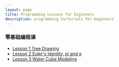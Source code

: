 ```yaml
---
layout: page
title: Programming Lessons for biginners
description: programming turtorials for beginners
---
```

### 零基础编程课
* [Lesson 1 Tree Drawing](programming_lesson1.html)
* [Lesson 2 Euler's Identity, pi and e](programming_lesson2.html)
* [Lesson 3 Water Cube Modeling](programming_lesson3.html)
